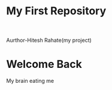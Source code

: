 # My First Repository 
<br>
<br>
Aurthor-Hitesh Rahate(my project)

<h1>Welcome Back</h1>

My brain eating me
